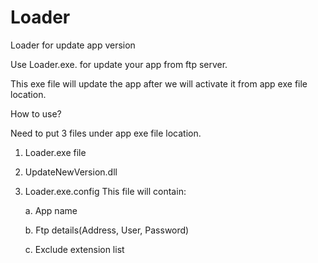 # Loader
Loader for update app  version

Use Loader.exe. for update your app from ftp server.

This exe file will update the app after we will activate it from app exe file location.

How to use?

Need to put 3 files under app exe file location.

1. Loader.exe file
2. UpdateNewVersion.dll
3. Loader.exe.config
   This file will contain:
   
   a.	App name 
   
   b.	Ftp details(Address, User, Password) 
   
   c.	Exclude extension list
